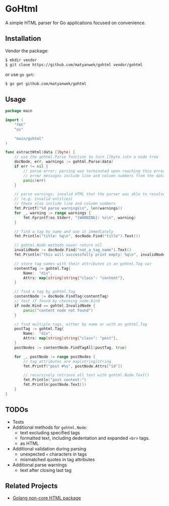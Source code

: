 # GoHtml

A simple HTML parser for Go applications focused on convenience.

## Installation

Vendor the package:

```sh
$ mkdir vendor
$ git clone https://github.com/matyanwek/gohtml vendor/gohtml
```

or use `go get`:

```sh
$ go get github.com/matyanwek/gohtml
```

## Usage

```go
package main

import (
	"fmt"
	"os"

	"main/gohtml"
)

func extractHtml(data []byte) {
	// use the gohtml.Parse function to turn []byte into a node tree
	docNode, err, warnings := gohtml.Parse(data)
	if err != nil {
		// parse error; parsing was terminated upon reaching this error
		// error messages include line and column numbers from the data
		panic(err)
	}

	// parse warnings; invalid HTML that the parser was able to resolve
	// (e.g. invalid entities)
	// these also include line and column numbers
	fmt.Printf("%d parse warnings\n", len(warnings))
	for _, warning := range warnings {
		fmt.Fprintf(os.Stderr, "[WARNING]: %s\n", warning)
	}

	// find a tag by name and use it immediately
	fmt.Println("title: %q\n", docNode.Find("title").Text())

	// gohtml.Node methods never return nil
	invalidNode := docNode.Find("not_a_tag_name").Text()
	fmt.Println("this will successfully print empty: %q\n", invalidNode)

	// store tag names with their attributes in an gohtml.Tag var
	contentTag := gohtml.Tag{
		Name:  "div",
		Attrs: map[string]string{"class": "content"},
	}

	// find a tag by gohtml.Tag
	contentNode := docNode.FindTag(contentTag)
	// test if found by checking node.Kind
	if node.Kind == gohtml.InvalidNode {
		panic("content node not found")
	}

	// find multiple tags, either by name or with an gohtml.Tag
	postTag := gohtml.Tag{
		Name:  "div",
		Attrs: map[string]string{"class": "post"},
	}
	postNodes := contentNode.FindTagAll(postTag, true)

	for _, postNode := range postNodes {
		// tag attributes are map[string]string
		fmt.Printf("post #%s", postNode.Attrs["id"])

		// recursively retrieve all text with gohtml.Node.Text()
		fmt.Println("post content:")
		fmt.Println(postNode.Text())
	}
}
```

## TODOs

- Tests
- Additional methods for `gohtml.Node`:
	- text excluding specified tags
	- formatted text, including dedentation and expanded `<br>` tags.
	- as HTML
- Additional validation during parsing
	- unexpected `<` characters in tags
	- mismatched quotes in tag attributes
- Additional parse warnings
	- text after closing last tag

## Related Projects

- [Golang non-core HTML package](https://pkg.go.dev/golang.org/x/net/html)
